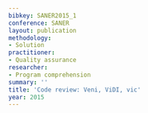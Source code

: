 ```yaml
---
bibkey: SANER2015_1
conference: SANER
layout: publication
methodology:
- Solution
practitioner:
- Quality assurance
researcher:
- Program comprehension
summary: ''
title: 'Code review: Veni, ViDI, vic'
year: 2015
---
```

